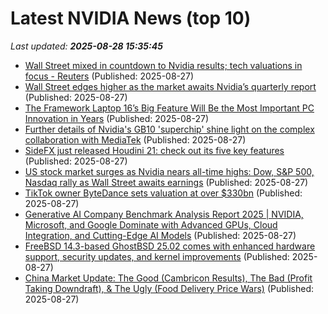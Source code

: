 # Latest NVIDIA News (top 10)
_Last updated: **2025-08-28 15:35:45**_

- [Wall Street mixed in countdown to Nvidia results; tech valuations in focus - Reuters](https://slashdot.org/firehose.pl?op=view&amp;id=178894792) (Published: 2025-08-27)
- [Wall Street edges higher as the market awaits Nvidia’s quarterly report](https://www.bostonherald.com/2025/08/27/wall-street-nvidia-market-impact/) (Published: 2025-08-27)
- [The Framework Laptop 16’s Big Feature Will Be the Most Important PC Innovation in Years](https://gizmodo.com/the-framework-laptop-16s-big-feature-will-be-the-most-important-pc-innovation-in-years-2000648960) (Published: 2025-08-27)
- [Further details of Nvidia's GB10 'superchip' shine light on the complex collaboration with MediaTek](https://www.pcgamer.com/hardware/processors/further-details-of-nvidias-gb10-superchip-shine-light-on-the-complex-collaboration-with-mediatek/) (Published: 2025-08-27)
- [SideFX just released Houdini 21: check out its five key features](https://www.cgchannel.com/2025/08/sidefx-just-released-houdini-21-check-out-its-5-key-features/) (Published: 2025-08-27)
- [US stock market surges as Nvidia nears all-time highs: Dow, S&P 500, Nasdaq rally as Wall Street awaits earnings](https://economictimes.indiatimes.com/news/international/us/us-stock-market-surges-as-nvidia-nears-all-time-highs-dow-sp-500-nasdaq-rally-as-wall-street-awaits-earnings/articleshow/123548036.cms) (Published: 2025-08-27)
- [TikTok owner ByteDance sets valuation at over $330bn](https://www.rte.ie/news/business/2025/0827/1530471-tiktok-owner-bytedance-sets-valuation-at-over-330-billion/) (Published: 2025-08-27)
- [Generative AI Company Benchmark Analysis Report 2025 | NVIDIA, Microsoft, and Google Dominate with Advanced GPUs, Cloud Integration, and Cutting-Edge AI Models](https://www.globenewswire.com/news-release/2025/08/27/3140198/28124/en/Generative-AI-Company-Benchmark-Analysis-Report-2025-NVIDIA-Microsoft-and-Google-Dominate-with-Advanced-GPUs-Cloud-Integration-and-Cutting-Edge-AI-Models.html) (Published: 2025-08-27)
- [FreeBSD 14.3-based GhostBSD 25.02 comes with enhanced hardware support, security updates, and kernel improvements](https://www.notebookcheck.net/FreeBSD-14-3-based-GhostBSD-25-02-comes-with-enhanced-hardware-support-security-updates-and-kernel-improvements.1097922.0.html) (Published: 2025-08-27)
- [China Market Update: The Good (Cambricon Results), The Bad (Profit Taking Downdraft), & The Ugly (Food Delivery Price Wars)](https://www.forbes.com/sites/brendanahern/2025/08/27/china-market-update-the-good-cambricon-results-the-bad-profit-taking-downdraft--the-ugly-food-delivery-price-wars/) (Published: 2025-08-27)
